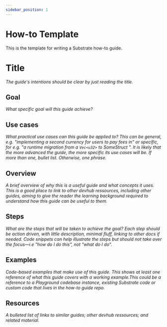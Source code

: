 ```yaml
---
sidebar_position: 1
---
```


# How-to Template

This is the template for writing a Substrate how-to guide. 

# Title

_The guide's intentions should be clear by just reading the title._

## Goal

_What specific goal will this guide achieve?_

## Use cases

_What practical use cases can this guide be applied to? This can be general, e.g. "implementing a second currency for users to pay fees in" or specific, for e.g. "a runtime migration from a `Vec<u32>` to SomeStruct ". It is likely that the more advanced the guide, the more specific its use cases will be. If more than one, bullet list. Otherwise, one phrase._

## Overview

_A brief overview of why this is a useful guide and what concepts it uses. This is a good place to link to other devhub ressources, including other guides, aiming to give the reader the learning background required to understand how this guide can be useful to them._

## Steps

_What are the steps that will be taken to achieve the goal? Each step should be action driven, with little description, minimal fluff,
linking to other docs if needed. Code snippets can help illustrate the steps but should not take over the focus&mdash;i.e "how do I do this", not "what do I do"._

## Examples

_Code-based examples that make use of this guide. This shows at least one reference of what this guide covers with a working example.This could be a reference to a Playground codebase instance, existing Substrate code or custom code that lives in the how-to guide repo._

## Resources

_A bulleted list of links to similar guides; other devhub ressources; and related material._
